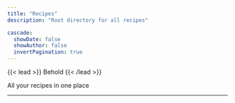 ```yaml
---
title: "Recipes"
description: "Root directory for all recipes"

cascade:
  showDate: false
  showAuthor: false
  invertPagination: true
---
```


{{< lead >}}
Behold
{{< /lead >}}

All your recipes in one place

---